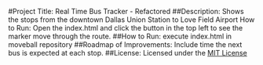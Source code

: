#Project Title: Real Time Bus Tracker - Refactored
##Description: Shows the stops from the downtown Dallas Union Station to Love Field Airport
How to Run: Open the index.html and click the button in the top left to see the marker move through the route.
##How to Run: execute index.html in moveball repository
##Roadmap of Improvements: Include time the next bus is expected at each stop.
##License: Licensed under the [MIT License](LICENSE)
